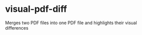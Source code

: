 visual-pdf-diff
===============

Merges two PDF files into one PDF file and highlights their visual differences

